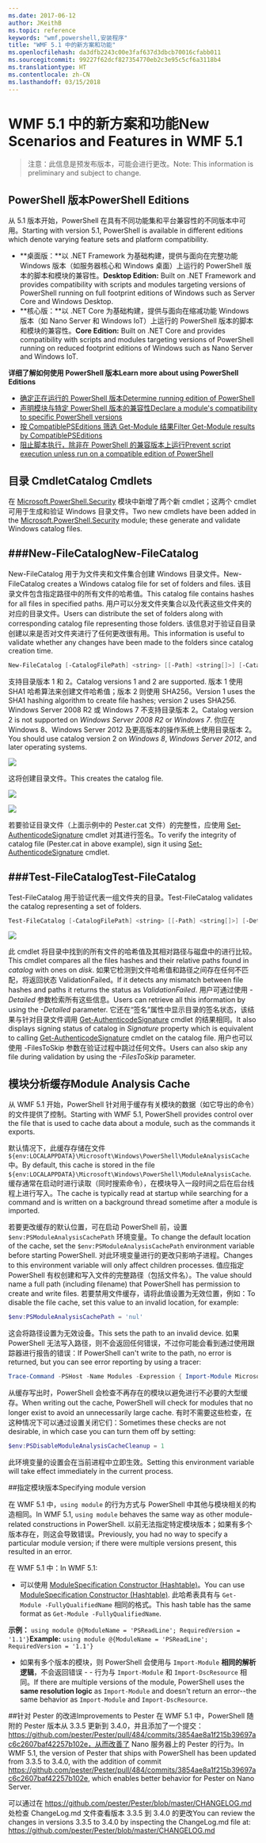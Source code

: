 ```yaml
---
ms.date: 2017-06-12
author: JKeithB
ms.topic: reference
keywords: "wmf,powershell,安装程序"
title: "WMF 5.1 中的新方案和功能"
ms.openlocfilehash: da3dfb2243c00e3faf637d3dbcb70016cfabb011
ms.sourcegitcommit: 99227f62dcf827354770eb2c3e95c5cf6a3118b4
ms.translationtype: HT
ms.contentlocale: zh-CN
ms.lasthandoff: 03/15/2018
---
```

# <a name="new-scenarios-and-features-in-wmf-51"></a><span data-ttu-id="cff14-103">WMF 5.1 中的新方案和功能</span><span class="sxs-lookup"><span data-stu-id="cff14-103">New Scenarios and Features in WMF 5.1</span></span> #

> <span data-ttu-id="cff14-104">注意：此信息是预发布版本，可能会进行更改。</span><span class="sxs-lookup"><span data-stu-id="cff14-104">Note: This information is preliminary and subject to change.</span></span>

## <a name="powershell-editions"></a><span data-ttu-id="cff14-105">PowerShell 版本</span><span class="sxs-lookup"><span data-stu-id="cff14-105">PowerShell Editions</span></span> ##
<span data-ttu-id="cff14-106">从 5.1 版本开始，PowerShell 在具有不同功能集和平台兼容性的不同版本中可用。</span><span class="sxs-lookup"><span data-stu-id="cff14-106">Starting with version 5.1, PowerShell is available in different editions which denote varying feature sets and platform compatibility.</span></span>

- <span data-ttu-id="cff14-107">**桌面版：**以 .NET Framework 为基础构建，提供与面向在完整功能 Windows 版本（如服务器核心和 Windows 桌面）上运行的 PowerShell 版本的脚本和模块的兼容性。</span><span class="sxs-lookup"><span data-stu-id="cff14-107">**Desktop Edition:** Built on .NET Framework and provides compatibility with scripts and modules targeting versions of PowerShell running on full footprint editions of Windows such as Server Core and Windows Desktop.</span></span>
- <span data-ttu-id="cff14-108">**核心版：**以 .NET Core 为基础构建，提供与面向在缩减功能 Windows 版本（如 Nano Server 和 Windows IoT）上运行的 PowerShell 版本的脚本和模块的兼容性。</span><span class="sxs-lookup"><span data-stu-id="cff14-108">**Core Edition:** Built on .NET Core and provides compatibility with scripts and modules targeting versions of PowerShell running on reduced footprint editions of Windows such as Nano Server and Windows IoT.</span></span>

<span data-ttu-id="cff14-109">**详细了解如何使用 PowerShell 版本**</span><span class="sxs-lookup"><span data-stu-id="cff14-109">**Learn more about using PowerShell Editions**</span></span>
- [<span data-ttu-id="cff14-110">确定正在运行的 PowerShell 版本</span><span class="sxs-lookup"><span data-stu-id="cff14-110">Determine running edition of PowerShell</span></span>]()
- [<span data-ttu-id="cff14-111">声明模块与特定 PowerShell 版本的兼容性</span><span class="sxs-lookup"><span data-stu-id="cff14-111">Declare a module's compatibility to specific PowerShell versions</span></span>]()
- [<span data-ttu-id="cff14-112">按 CompatiblePSEditions 筛选 Get-Module 结果</span><span class="sxs-lookup"><span data-stu-id="cff14-112">Filter Get-Module results by CompatiblePSEditions</span></span>]()
- [<span data-ttu-id="cff14-113">阻止脚本执行，除非在 PowerShell 的兼容版本上运行</span><span class="sxs-lookup"><span data-stu-id="cff14-113">Prevent script execution unless run on a compatible edition of PowerShell</span></span>]()

## <a name="catalog-cmdlets"></a><span data-ttu-id="cff14-114">目录 Cmdlet</span><span class="sxs-lookup"><span data-stu-id="cff14-114">Catalog Cmdlets</span></span>  

<span data-ttu-id="cff14-115">在 [Microsoft.PowerShell.Security](https://technet.microsoft.com/library/hh847877.aspx) 模块中新增了两个新 cmdlet；这两个 cmdlet 可用于生成和验证 Windows 目录文件。</span><span class="sxs-lookup"><span data-stu-id="cff14-115">Two new cmdlets have been added in the [Microsoft.PowerShell.Security](https://technet.microsoft.com/library/hh847877.aspx) module; these generate and validate Windows catalog files.</span></span>  

###<a name="new-filecatalog"></a><span data-ttu-id="cff14-116">New-FileCatalog</span><span class="sxs-lookup"><span data-stu-id="cff14-116">New-FileCatalog</span></span> 
--------------------------------

<span data-ttu-id="cff14-117">New-FileCatalog 用于为文件夹和文件集合创建 Windows 目录文件。</span><span class="sxs-lookup"><span data-stu-id="cff14-117">New-FileCatalog creates a Windows catalog file for set of folders and files.</span></span> <span data-ttu-id="cff14-118">该目录文件包含指定路径中的所有文件的哈希值。</span><span class="sxs-lookup"><span data-stu-id="cff14-118">This catalog file contains hashes for all files in specified paths.</span></span> <span data-ttu-id="cff14-119">用户可以分发文件夹集合以及代表这些文件夹的对应的目录文件。</span><span class="sxs-lookup"><span data-stu-id="cff14-119">Users can distribute the set of folders along with corresponding catalog file representing those folders.</span></span> <span data-ttu-id="cff14-120">该信息对于验证自目录创建以来是否对文件夹进行了任何更改很有用。</span><span class="sxs-lookup"><span data-stu-id="cff14-120">This information is useful to validate whether any changes have been made to the folders since catalog creation time.</span></span>    

```powershell
New-FileCatalog [-CatalogFilePath] <string> [[-Path] <string[]>] [-CatalogVersion <int>] [-WhatIf] [-Confirm] [<CommonParameters>]
```
<span data-ttu-id="cff14-121">支持目录版本 1 和 2。</span><span class="sxs-lookup"><span data-stu-id="cff14-121">Catalog versions 1 and 2 are supported.</span></span> <span data-ttu-id="cff14-122">版本 1 使用 SHA1 哈希算法来创建文件哈希值；版本 2 则使用 SHA256。</span><span class="sxs-lookup"><span data-stu-id="cff14-122">Version 1 uses the SHA1 hashing algorithm to create file hashes; version 2 uses SHA256.</span></span> <span data-ttu-id="cff14-123">Windows Server 2008 R2 或 Windows 7 不支持目录版本 2。</span><span class="sxs-lookup"><span data-stu-id="cff14-123">Catalog version 2 is not supported on *Windows Server 2008 R2* or *Windows 7*.</span></span> <span data-ttu-id="cff14-124">你应在 Windows 8、Windows Server 2012 及更高版本的操作系统上使用目录版本 2。</span><span class="sxs-lookup"><span data-stu-id="cff14-124">You should use catalog version 2 on *Windows 8*, *Windows Server 2012*, and later operating systems.</span></span>  

![](../images/NewFileCatalog.jpg)

<span data-ttu-id="cff14-125">这将创建目录文件。</span><span class="sxs-lookup"><span data-stu-id="cff14-125">This creates the catalog file.</span></span> 

![](../images/CatalogFile1.jpg)  

![](../images/CatalogFile2.jpg) 

<span data-ttu-id="cff14-126">若要验证目录文件（上面示例中的 Pester.cat 文件）的完整性，应使用 [Set-AuthenticodeSignature](https://technet.microsoft.com/library/hh849819.aspx) cmdlet 对其进行签名。</span><span class="sxs-lookup"><span data-stu-id="cff14-126">To verify the integrity of catalog file (Pester.cat in above example), sign it using [Set-AuthenticodeSignature](https://technet.microsoft.com/library/hh849819.aspx) cmdlet.</span></span>   


###<a name="test-filecatalog"></a><span data-ttu-id="cff14-127">Test-FileCatalog</span><span class="sxs-lookup"><span data-stu-id="cff14-127">Test-FileCatalog</span></span> 
--------------------------------

<span data-ttu-id="cff14-128">Test-FileCatalog 用于验证代表一组文件夹的目录。</span><span class="sxs-lookup"><span data-stu-id="cff14-128">Test-FileCatalog validates the catalog representing a set of folders.</span></span> 

```powershell
Test-FileCatalog [-CatalogFilePath] <string> [[-Path] <string[]>] [-Detailed] [-FilesToSkip <string[]>] [-WhatIf] [-Confirm] [<CommonParameters>]
```

![](../images/TestFileCatalog.jpg)

<span data-ttu-id="cff14-129">此 cmdlet 将目录中找到的所有文件的哈希值及其相对路径与磁盘中的进行比较。</span><span class="sxs-lookup"><span data-stu-id="cff14-129">This cmdlet compares all the files hashes and their relative paths found in *catalog* with ones on *disk*.</span></span> <span data-ttu-id="cff14-130">如果它检测到文件哈希值和路径之间存在任何不匹配，将返回状态 ValidationFailed。</span><span class="sxs-lookup"><span data-stu-id="cff14-130">If it detects any mismatch between file hashes and paths it returns the status as *ValidationFailed*.</span></span> <span data-ttu-id="cff14-131">用户可通过使用 *-Detailed* 参数检索所有这些信息。</span><span class="sxs-lookup"><span data-stu-id="cff14-131">Users can retrieve all this information by using the *-Detailed* parameter.</span></span> <span data-ttu-id="cff14-132">它还在“签名”属性中显示目录的签名状态，该结果与针对目录文件调用 [Get-AuthenticodeSignature](https://technet.microsoft.com/library/hh849805.aspx) cmdlet 的结果相同。</span><span class="sxs-lookup"><span data-stu-id="cff14-132">It also displays signing status of catalog in *Signature* property which is equivalent to calling [Get-AuthenticodeSignature](https://technet.microsoft.com/library/hh849805.aspx) cmdlet on the catalog file.</span></span> <span data-ttu-id="cff14-133">用户也可以使用 -FilesToSkip 参数在验证过程中跳过任何文件。</span><span class="sxs-lookup"><span data-stu-id="cff14-133">Users can also skip any file during validation by using the *-FilesToSkip* parameter.</span></span> 


## <a name="module-analysis-cache"></a><span data-ttu-id="cff14-134">模块分析缓存</span><span class="sxs-lookup"><span data-stu-id="cff14-134">Module Analysis Cache</span></span> ##
<span data-ttu-id="cff14-135">从 WMF 5.1 开始，PowerShell 针对用于缓存有关模块的数据（如它导出的命令）的文件提供了控制。</span><span class="sxs-lookup"><span data-stu-id="cff14-135">Starting with WMF 5.1, PowerShell provides control over the file that is used to cache data about a module, such as the commands it exports.</span></span>

<span data-ttu-id="cff14-136">默认情况下，此缓存存储在文件 `${env:LOCALAPPDATA}\Microsoft\Windows\PowerShell\ModuleAnalysisCache` 中。</span><span class="sxs-lookup"><span data-stu-id="cff14-136">By default, this cache is stored in the file `${env:LOCALAPPDATA}\Microsoft\Windows\PowerShell\ModuleAnalysisCache`.</span></span>
<span data-ttu-id="cff14-137">缓存通常在启动时进行读取（同时搜索命令），在模块导入一段时间之后在后台线程上进行写入。</span><span class="sxs-lookup"><span data-stu-id="cff14-137">The cache is typically read at startup while searching for a command and is written on a background thread sometime after a module is imported.</span></span>

<span data-ttu-id="cff14-138">若要更改缓存的默认位置，可在启动 PowerShell 前，设置 `$env:PSModuleAnalysisCachePath` 环境变量。</span><span class="sxs-lookup"><span data-stu-id="cff14-138">To change the default location of the cache, set the `$env:PSModuleAnalysisCachePath` environment variable before starting PowerShell.</span></span> <span data-ttu-id="cff14-139">对此环境变量进行的更改只影响子进程。</span><span class="sxs-lookup"><span data-stu-id="cff14-139">Changes to this environment variable will only affect children processes.</span></span> <span data-ttu-id="cff14-140">值应指定 PowerShell 有权创建和写入文件的完整路径（包括文件名）。</span><span class="sxs-lookup"><span data-stu-id="cff14-140">The value should name a full path (including filename) that PowerShell has permission to create and write files.</span></span> <span data-ttu-id="cff14-141">若要禁用文件缓存，请将此值设置为无效位置，例如：</span><span class="sxs-lookup"><span data-stu-id="cff14-141">To disable the file cache, set this value to an invalid location, for example:</span></span>

```powershell
$env:PSModuleAnalysisCachePath = 'nul'
```

<span data-ttu-id="cff14-142">这会将路径设置为无效设备。</span><span class="sxs-lookup"><span data-stu-id="cff14-142">This sets the path to an invalid device.</span></span> <span data-ttu-id="cff14-143">如果 PowerShell 无法写入路径，则不会返回任何错误，不过你可能会看到通过使用跟踪器进行报告的错误：</span><span class="sxs-lookup"><span data-stu-id="cff14-143">If PowerShell can't write to the path, no error is returned, but you can see error reporting by using a tracer:</span></span>

```powershell
Trace-Command -PSHost -Name Modules -Expression { Import-Module Microsoft.PowerShell.Management -Force }
```

<span data-ttu-id="cff14-144">从缓存写出时，PowerShell 会检查不再存在的模块以避免进行不必要的大型缓存。</span><span class="sxs-lookup"><span data-stu-id="cff14-144">When writing out the cache, PowerShell will check for modules that no longer exist to avoid an unnecessarily large cache.</span></span>
<span data-ttu-id="cff14-145">有时不需要这些检查，在这种情况下可以通过设置关闭它们：</span><span class="sxs-lookup"><span data-stu-id="cff14-145">Sometimes these checks are not desirable, in which case you can turn them off by setting:</span></span>

```powershell
$env:PSDisableModuleAnalysisCacheCleanup = 1
```

<span data-ttu-id="cff14-146">此环境变量的设置会在当前进程中立即生效。</span><span class="sxs-lookup"><span data-stu-id="cff14-146">Setting this environment variable will take effect immediately in the current process.</span></span>

##<a name="specifying-module-version"></a><span data-ttu-id="cff14-147">指定模块版本</span><span class="sxs-lookup"><span data-stu-id="cff14-147">Specifying module version</span></span>

<span data-ttu-id="cff14-148">在 WMF 5.1 中，`using module` 的行为方式与 PowerShell 中其他与模块相关的构造相同。</span><span class="sxs-lookup"><span data-stu-id="cff14-148">In WMF 5.1, `using module` behaves the same way as other module-related constructions in PowerShell.</span></span> <span data-ttu-id="cff14-149">以前无法指定特定模块版本；如果有多个版本存在，则这会导致错误。</span><span class="sxs-lookup"><span data-stu-id="cff14-149">Previously, you had no way to specify a particular module version; if there were multiple versions present, this resulted in an error.</span></span>


<span data-ttu-id="cff14-150">在 WMF 5.1 中：</span><span class="sxs-lookup"><span data-stu-id="cff14-150">In WMF 5.1:</span></span>

* <span data-ttu-id="cff14-151">可以使用 [ModuleSpecification Constructor (Hashtable)](https://msdn.microsoft.com/library/jj136290)。</span><span class="sxs-lookup"><span data-stu-id="cff14-151">You can use [ModuleSpecification Constructor (Hashtable)](https://msdn.microsoft.com/library/jj136290).</span></span> <span data-ttu-id="cff14-152">此哈希表具有与 `Get-Module -FullyQualifiedName` 相同的格式。</span><span class="sxs-lookup"><span data-stu-id="cff14-152">This hash table has the same format as `Get-Module -FullyQualifiedName`.</span></span>

<span data-ttu-id="cff14-153">**示例：** `using module @{ModuleName = 'PSReadLine'; RequiredVersion = '1.1'}`</span><span class="sxs-lookup"><span data-stu-id="cff14-153">**Example:** `using module @{ModuleName = 'PSReadLine'; RequiredVersion = '1.1'}`</span></span>

* <span data-ttu-id="cff14-154">如果有多个版本的模块，则 PowerShell 会使用与 `Import-Module` **相同的解析逻辑**，不会返回错误 - - 行为与 `Import-Module` 和 `Import-DscResource` 相同。</span><span class="sxs-lookup"><span data-stu-id="cff14-154">If there are multiple versions of the module, PowerShell uses the **same resolution logic** as `Import-Module` and doesn't return an error--the same behavior as `Import-Module` and `Import-DscResource`.</span></span>


##<a name="improvements-to-pester"></a><span data-ttu-id="cff14-155">针对 Pester 的改进</span><span class="sxs-lookup"><span data-stu-id="cff14-155">Improvements to Pester</span></span>
<span data-ttu-id="cff14-156">在 WMF 5.1 中，PowerShell 随附的 Pester 版本从 3.3.5 更新到 3.4.0，并且添加了一个提交：https://github.com/pester/Pester/pull/484/commits/3854ae8a1f215b39697ac6c2607baf42257b102e，从而改善了 Nano 服务器上的 Pester 的行为。</span><span class="sxs-lookup"><span data-stu-id="cff14-156">In WMF 5.1, the version of Pester that ships with PowerShell has been updated from 3.3.5 to 3.4.0, with the addition of commit https://github.com/pester/Pester/pull/484/commits/3854ae8a1f215b39697ac6c2607baf42257b102e, which enables better behavior for Pester on Nano Server.</span></span> 

<span data-ttu-id="cff14-157">可以通过在 https://github.com/pester/Pester/blob/master/CHANGELOG.md 处检查 ChangeLog.md 文件查看版本 3.3.5 到 3.4.0 的更改</span><span class="sxs-lookup"><span data-stu-id="cff14-157">You can review the changes in versions 3.3.5 to 3.4.0 by inspecting the ChangeLog.md file at: https://github.com/pester/Pester/blob/master/CHANGELOG.md</span></span>

